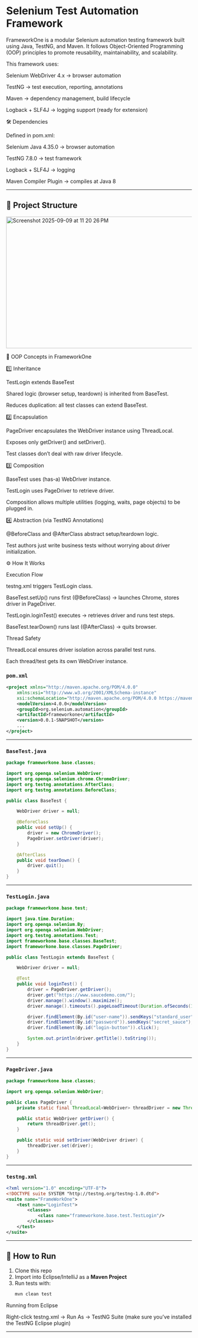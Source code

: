 # Selenium Test Automation Framework

FrameworkOne is a modular Selenium automation testing framework built using Java, TestNG, and Maven.
It follows Object-Oriented Programming (OOP) principles to promote reusability, maintainability, and scalability.

This framework uses:

Selenium WebDriver 4.x → browser automation

TestNG → test execution, reporting, annotations

Maven → dependency management, build lifecycle

Logback + SLF4J → logging support (ready for extension)


🛠 Dependencies

Defined in pom.xml:

Selenium Java 4.35.0 → browser automation

TestNG 7.8.0 → test framework

Logback + SLF4J → logging

Maven Compiler Plugin → compiles at Java 8

---

## 📌 Project Structure  

<img width="767" height="356" alt="Screenshot 2025-09-09 at 11 20 26 PM" src="https://github.com/user-attachments/assets/2953891c-a8d8-4965-9638-dea5922cde9c" />

🧩 OOP Concepts in FrameworkOne

1️⃣ Inheritance

TestLogin extends BaseTest

Shared logic (browser setup, teardown) is inherited from BaseTest.

Reduces duplication: all test classes can extend BaseTest.

2️⃣ Encapsulation

PageDriver encapsulates the WebDriver instance using ThreadLocal.

Exposes only getDriver() and setDriver().

Test classes don’t deal with raw driver lifecycle.

3️⃣ Composition

BaseTest uses (has-a) WebDriver instance.

TestLogin uses PageDriver to retrieve driver.

Composition allows multiple utilities (logging, waits, page objects) to be plugged in.

4️⃣ Abstraction (via TestNG Annotations)

@BeforeClass and @AfterClass abstract setup/teardown logic.

Test authors just write business tests without worrying about driver initialization.



⚙️ How It Works

Execution Flow

testng.xml triggers TestLogin class.

BaseTest.setUp() runs first (@BeforeClass) → launches Chrome, stores driver in PageDriver.

TestLogin.loginTest() executes → retrieves driver and runs test steps.

BaseTest.tearDown() runs last (@AfterClass) → quits browser.

Thread Safety

ThreadLocal<WebDriver> ensures driver isolation across parallel test runs.

Each thread/test gets its own WebDriver instance.



### `pom.xml`
```xml
<project xmlns="http://maven.apache.org/POM/4.0.0"
    xmlns:xsi="http://www.w3.org/2001/XMLSchema-instance"
    xsi:schemaLocation="http://maven.apache.org/POM/4.0.0 https://maven.apache.org/xsd/maven-4.0.0.xsd">
    <modelVersion>4.0.0</modelVersion>
    <groupId>org.selenium.automation</groupId>
    <artifactId>frameworkone</artifactId>
    <version>0.0.1-SNAPSHOT</version>
    ...
</project>
```

---

### `BaseTest.java`
```java
package frameworkone.base.classes;

import org.openqa.selenium.WebDriver;
import org.openqa.selenium.chrome.ChromeDriver;
import org.testng.annotations.AfterClass;
import org.testng.annotations.BeforeClass;

public class BaseTest {

    WebDriver driver = null;

    @BeforeClass
    public void setUp() {
        driver = new ChromeDriver();
        PageDriver.setDriver(driver);
    }

    @AfterClass
    public void tearDown() {
        driver.quit();
    }
}
```

---

### `TestLogin.java`
```java
package frameworkone.base.test;

import java.time.Duration;
import org.openqa.selenium.By;
import org.openqa.selenium.WebDriver;
import org.testng.annotations.Test;
import frameworkone.base.classes.BaseTest;
import frameworkone.base.classes.PageDriver;

public class TestLogin extends BaseTest {

    WebDriver driver = null;

    @Test
    public void loginTest() {
        driver = PageDriver.getDriver();
        driver.get("https://www.saucedemo.com/");
        driver.manage().window().maximize();
        driver.manage().timeouts().pageLoadTimeout(Duration.ofSeconds(10));

        driver.findElement(By.id("user-name")).sendKeys("standard_user");
        driver.findElement(By.id("password")).sendKeys("secret_sauce");
        driver.findElement(By.id("login-button")).click();

        System.out.println(driver.getTitle().toString());
    }
}
```

---

### `PageDriver.java`
```java
package frameworkone.base.classes;

import org.openqa.selenium.WebDriver;

public class PageDriver {
    private static final ThreadLocal<WebDriver> threadDriver = new ThreadLocal<WebDriver>();

    public static WebDriver getDriver() {
        return threadDriver.get();
    }

    public static void setDriver(WebDriver driver) {
        threadDriver.set(driver);
    }
}
```

---

### `testng.xml`
```xml
<?xml version="1.0" encoding="UTF-8"?>
<!DOCTYPE suite SYSTEM "http://testng.org/testng-1.0.dtd">
<suite name="FrameWorkOne">
    <test name="LoginTest">
        <classes>
            <class name="frameworkone.base.test.TestLogin"/>
        </classes>
    </test>
</suite>
```

---

## 🚀 How to Run  
1. Clone this repo  
2. Import into Eclipse/IntelliJ as a **Maven Project**  
3. Run tests with:  
   ```bash
   mvn clean test
   ```

Running from Eclipse

Right-click testng.xml → Run As → TestNG Suite
(make sure you’ve installed the TestNG Eclipse plugin)

--- 
